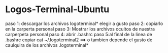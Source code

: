 # Logos-Terminal-Ubuntu
paso 1: descargar los archivos logoterminal* elegir a gusto
paso 2: copiarlo en la carperta personal
paso 3: Mostrar los archivos ocultos de nuestra carperpeta personal
paso 4: abrir .bashrc
paso 5:al final de la linea de .bashrc copiar cat ~/.logoterminal2        ==> o tambien depende el gusto de caulquira de los
archivos .logoterminal*
